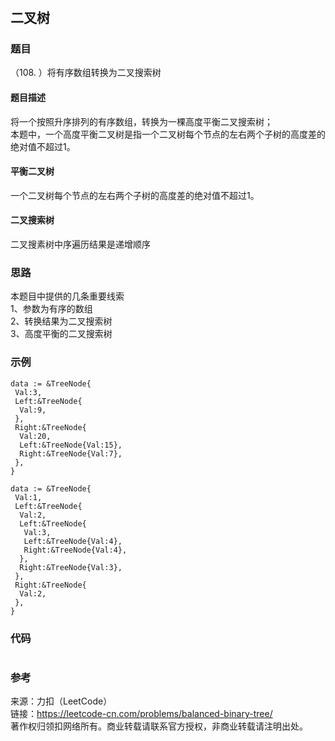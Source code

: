 #

## 二叉树

### 题目

（108. ）将有序数组转换为二叉搜索树

#### 题目描述

将一个按照升序排列的有序数组，转换为一棵高度平衡二叉搜索树；  
本题中，一个高度平衡二叉树是指一个二叉树每个节点的左右两个子树的高度差的绝对值不超过1。  

#### 平衡二叉树

一个二叉树每个节点的左右两个子树的高度差的绝对值不超过1。

#### 二叉搜索树

二叉搜素树中序遍历结果是递增顺序

### 思路

本题目中提供的几条重要线索  
1、参数为有序的数组  
2、转换结果为二叉搜索树  
3、高度平衡的二叉搜索树  

### 示例

```golang
data := &TreeNode{
 Val:3,
 Left:&TreeNode{
  Val:9,
 },
 Right:&TreeNode{
  Val:20,
  Left:&TreeNode{Val:15},
  Right:&TreeNode{Val:7},
 },
}

data := &TreeNode{
 Val:1,
 Left:&TreeNode{
  Val:2,
  Left:&TreeNode{
   Val:3,
   Left:&TreeNode{Val:4},
   Right:&TreeNode{Val:4},
  },
  Right:&TreeNode{Val:3},
 },
 Right:&TreeNode{
  Val:2,
 },
}

```

### 代码

```golang

```

### 参考

来源：力扣（LeetCode）  
链接：<https://leetcode-cn.com/problems/balanced-binary-tree/>  
著作权归领扣网络所有。商业转载请联系官方授权，非商业转载请注明出处。
